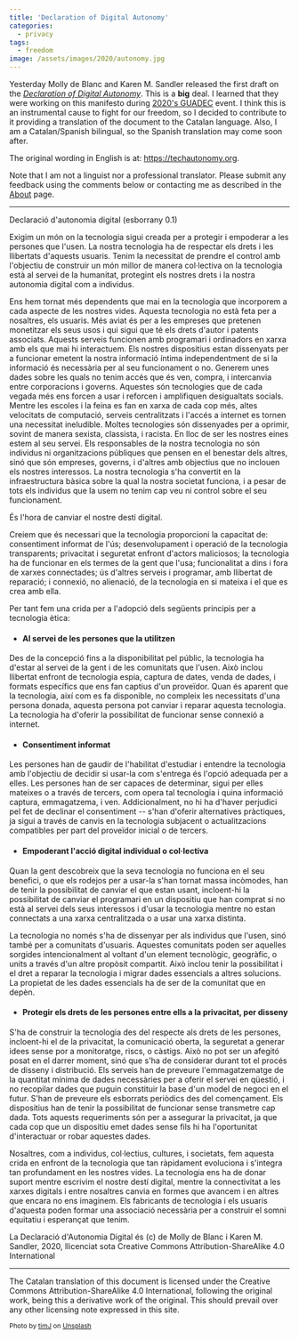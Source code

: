 ```yaml
---
title: 'Declaration of Digital Autonomy'
categories:
  - privacy
tags:
  - freedom
image: /assets/images/2020/autonomy.jpg
---
```

Yesterday Molly de Blanc and Karen M. Sandler released the first draft on the [_Declaration of
Digital Autonomy_](https://techautonomy.org/). This is a **big** deal. I learned that they were working
on this manifesto during [2020's GUADEC](https://events.gnome.org/event/1/overview) event. I think
this is an instrumental cause to fight for our freedom, so I decided to contribute to it providing a
translation of the document to the Catalan language. Also, I am a Catalan/Spanish bilingual, so the
Spanish translation may come soon after. 

<!-- more -->

The original wording in English is at: https://techautonomy.org.

Note that I am not a linguist nor a professional translator. Please submit any feedback using the
comments below or contacting me as described in the [About](/about) page.

----

Declaració d'autonomia digital (esborrany 0.1)

Exigim un món on la tecnologia sigui creada per a protegir i empoderar a les persones que l'usen. La nostra tecnologia ha de respectar els drets i les llibertats d'aquests usuaris. Tenim la necessitat de prendre el control amb l'objectiu de construir un món millor de manera col·lectiva on la tecnologia està al servei de la humanitat, protegint els nostres drets i la nostra autonomia digital com a individus.

Ens hem tornat més dependents que mai en la tecnologia que incorporem a cada aspecte de les nostres vides. Aquesta tecnologia no està feta per a nosaltres, els usuaris. Més aviat és per a les empreses que pretenen monetitzar els seus usos i qui sigui que té els drets d'autor i patents associats. Aquests serveis funcionen amb programari i ordinadors en xarxa amb els que mai hi interactuem. Els nostres dispositius estan dissenyats per a funcionar emetent la nostra informació íntima independentment de si la informació és necessària per al seu funcionament o no. Generem unes dades sobre les quals no tenim accés que és ven, compra, i intercanvia entre corporacions i governs. Aquestes són tecnologies que de cada vegada més ens forcen a usar i reforcen i amplifiquen desigualtats socials. Mentre les escoles i la feina es fan en xarxa de cada cop més, altes velocitats de computació, serveis centralitzats i l'accés a internet es tornen una necessitat ineludible. Moltes tecnologies són dissenyades per a oprimir, sovint de manera sexista, classista, i racista. En lloc de ser les nostres eines estem al seu servei. Els responsables de la nostra tecnologia no són individus ni organitzacions públiques que pensen en el benestar dels altres, sinó que són empreses, governs, i d'altres amb objectius que no inclouen els nostres interessos. La nostra tecnologia s'ha convertit en la infraestructura bàsica sobre la qual la nostra societat funciona, i a pesar de tots els individus que la usem no tenim cap veu ni control sobre el seu funcionament.

És l'hora de canviar el nostre destí digital.

Creiem que és necessari que la tecnologia proporcioni la capacitat de: consentiment informat de l'ús; desenvolupament i operació de la tecnologia transparents; privacitat i seguretat enfront d'actors maliciosos; la tecnologia ha de funcionar en els termes de la gent que l'usa; funcionalitat a dins i fora de xarxes connectades; ús d'altres serveis i programar, amb llibertat de reparació; i connexió, no alienació, de la tecnologia en si mateixa i el que es crea amb ella.

Per tant fem una crida per a l'adopció dels següents principis per a tecnologia ètica:

* #### Al servei de les persones que la utilitzen
Des de la concepció fins a la disponibilitat pel públic, la tecnologia ha d'estar al servei de la gent i de les comunitats que l'usen. Això inclou llibertat enfront de tecnologia espia, captura de dates, venda de dades, i formats específics que ens fan captius d'un proveïdor. Quan és aparent que la tecnologia, així com es fa disponible, no compleix les necessitats d'una persona donada, aquesta persona pot canviar i reparar aquesta tecnologia. La tecnologia ha d'oferir la possibilitat de funcionar sense connexió a internet.

* #### Consentiment informat
Les persones han de gaudir de l'habilitat d'estudiar i entendre la tecnologia amb l'objectiu de decidir si usar-la com s'entrega és l'opció adequada per a elles. Les persones han de ser capaces de determinar, sigui per elles mateixes o a través de tercers, com opera tal tecnologia i quina informació captura, emmagatzema, i ven. Addicionalment, no hi ha d'haver perjudici pel fet de declinar el consentiment -- s'han d'oferir alternatives pràctiques, ja sigui a través de canvis en la tecnologia subjacent o actualitzacions compatibles per part del proveïdor inicial o de tercers.

* #### Empoderant l'acció digital individual o col·lectiva
Quan la gent descobreix que la seva tecnologia no funciona en el seu benefici, o que els rodejos per a usar-la s'han tornat massa incòmodes, han de tenir la possibilitat de canviar el que estan usant, incloent-hi la possibilitat de canviar el programari en un dispositiu que han comprat si no està al servei dels seus interessos i d'usar la tecnologia mentre no estan connectats a una xarxa centralitzada o a usar una xarxa distinta.

La tecnologia no només s'ha de dissenyar per als individus que l'usen, sinó també per a comunitats d'usuaris. Aquestes comunitats poden ser aquelles sorgides intencionalment al voltant d'un element tecnològic, geogràfic, o units a través d'un altre propòsit compartit. Això inclou tenir la possibilitat i el dret a reparar la tecnologia i migrar dades essencials a altres solucions. La propietat de les dades essencials ha de ser de la comunitat que en depèn.

* #### Protegir els drets de les persones entre ells a la privacitat, per disseny
S'ha de construir la tecnologia des del respecte als drets de les persones, incloent-hi el de la privacitat, la comunicació oberta, la seguretat a generar idees sense por a monitoratge, riscs, o càstigs. Això no pot ser un afegitó posat en el darrer moment, sinó que s'ha de considerar durant tot el procés de disseny i distribució. Els serveis han de preveure l'emmagatzematge de la quantitat mínima de dades necessàries per a oferir el servei en qüestió, i no recopilar dades que puguin constituir la base d'un model de negoci en el futur. S'han de preveure els esborrats periòdics des del començament. Els dispositius han de tenir la possibilitat de funcionar sense transmetre cap dada. Tots aquests requeriments són per a assegurar la privacitat, ja que cada cop que un dispositiu emet dades sense fils hi ha l'oportunitat d'interactuar or robar aquestes dades.

Nosaltres, com a individus, col·lectius, cultures, i societats, fem aquesta crida en enfront de la tecnologia que tan ràpidament evoluciona i s'integra tan profundament en les nostres vides. La tecnologia ens ha de donar suport mentre escrivim el nostre destí digital, mentre la connectivitat a les xarxes digitals i entre nosaltres canvia en formes que avancem i en altres que encara no ens imaginem. Els fabricants de tecnologia i els usuaris d'aquesta poden formar una associació necessària per a construir el somni equitatiu i esperançat que tenim.

La Declaració d'Autonomia Digital és (c) de Molly de Blanc i Karen M. Sandler, 2020, llicenciat sota Creative Commons Attribution-ShareAlike 4.0 International

----

The Catalan translation of this document is licensed under the Creative Commons
Attribution-ShareAlike 4.0 International, following the original work, being this a derivative work
of the original. This should prevail over any other licensing note expressed in this site.

<small>Photo by <a href="https://unsplash.com/@the_roaming_platypus?utm_source=unsplash&amp;utm_medium=referral&amp;utm_content=creditCopyText">timJ</a> on <a href="https://unsplash.com/s/photos/autonomy?utm_source=unsplash&amp;utm_medium=referral&amp;utm_content=creditCopyText">Unsplash</a></small>